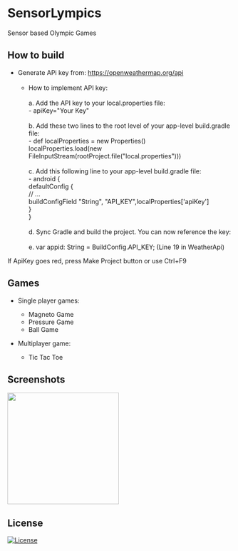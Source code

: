 # SensorLympics

Sensor based Olympic Games

## How to build 
  - Generate APi key from: https://openweathermap.org/api <br><br>
    - How to implement API key:  <br><br>
         a. Add the API key to your local.properties file: <br>
               - apiKey="Your Key" <br> <br>
          b. Add these two lines to the root level of your app-level build.gradle file: <br>
               - def localProperties = new Properties() <br>
                 localProperties.load(new FileInputStream(rootProject.file("local.properties"))) <br><br>
          c. Add this following line to your app-level build.gradle file: <br>
               - android { <br>
                 defaultConfig { <br>
                     // ...<br>
                 buildConfigField "String", "API_KEY",localProperties['apiKey'] <br>
                 } <br>
                 } <br> <br>
          d. Sync Gradle and build the project. You can now reference the key: <br><br>
          e. var appid: String = BuildConfig.API_KEY; (Line 19 in WeatherApi) <br>
        
 If ApiKey goes red, press Make Project button or use Ctrl+F9 
        
## Games
  - Single player games:
    - Magneto Game
    - Pressure Game
    - Ball Game

  - Multiplayer game:
    - Tic Tac Toe



## Screenshots
<img src = "https://user-images.githubusercontent.com/71440030/157437779-48efd985-9f71-48a0-af22-614135eaadec.JPG" width="250">

## License
[![License](https://img.shields.io/badge/License-Apache_2.0-blue.svg)](https://opensource.org/licenses/Apache-2.0)
